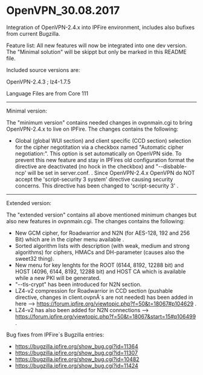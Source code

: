 # OpenVPN_30.08.2017
Integration of OpenVPN-2.4.x into IPFire environment, includes also bufixes from current Bugzilla.

Feature list:
All new features will now be integrated into one dev version. The "Minimal solution" will be skippt but only be marked in this README file.


Included source versions are:

OpenVPN-2.4.3 ; lz4-1.7.5

Language Files are from Core 111

---------------------------------------------------------------------------------------------------------------

Minimal version:

The "minimum version" contains needed changes in ovpnmain.cgi to bring OpenVPN-2.4.x to live on IPFire. The changes contains the following:

- Global (global WUI section) and client specific (CCD section) selection for the cipher negotitation via a checkbox named "Automatic cipher negotiation:". This option is set automatically on OpenVPN side. To prevent this new feature and stay in IPFires old configuration format the directive are deactivated (no hock in the checkbox) and "--disbable-ncp' will be set in server.conf.
. Since OpenVPN-2.4.x OpenVPN do NOT accept the 'script-security 3 system' directive causing security concerns. This directive has been changed to 'script-security 3' .


---------------------------------------------------------------------------------------------------------------

Extended version:


The "extended version" contains all above mentioned minimum changes but also new features in ovpnmain.cgi. The changes contains the following:

- New GCM cipher, for Roadwarrior and N2N (for AES-128, 192 and 256 Bit) which are in the cipher menu available .
- Sorted algorithm lists with description (with weak, medium and strong algorithms) for ciphers, HMACs and DH-parameter (causes also the sweet32 thing).
- New menu for key lenghts for the ROOT (6144, 8192, 12288 bit) and HOST (4096, 6144, 8192, 12288 bit) and HOST CA which is available while a new PKI will be generated.
- "--tls-crypt" has been introduced for N2N section.
- LZ4-v2 compression for Roadwarrior in CCD section (pushable directive, changes in client.ovpnÂ´s are not needed) has been added in here --> https://forum.ipfire.org/viewtopic.php?f=50&t=18067#p104629 .
- LZ4-v2 has also been added for N2N connections --> https://forum.ipfire.org/viewtopic.php?f=50&t=18067&start=15#p106499 .


Bug fixes from IPFire´s Bugzilla entries:

- https://bugzilla.ipfire.org/show_bug.cgi?id=11364
- https://bugzilla.ipfire.org/show_bug.cgi?id=11307
- https://bugzilla.ipfire.org/show_bug.cgi?id=10482
- https://bugzilla.ipfire.org/show_bug.cgi?id=11424

